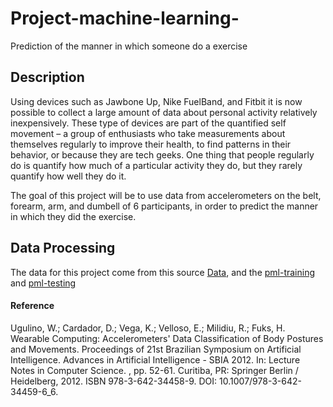 # Project-machine-learning-
 Prediction of the manner in which someone do a exercise

## Description

Using devices such as Jawbone Up, Nike FuelBand, and Fitbit it is now possible to collect a large amount of data about personal activity relatively inexpensively. These type of devices are part of the quantified self movement – a group of enthusiasts who take measurements about themselves regularly to improve their health, to find patterns in their behavior, or because they are tech geeks. One thing that people regularly do is quantify how much of a particular activity they do, but they rarely quantify how well they do it.

The goal of this project will be to use data from accelerometers on the belt, forearm, arm, and dumbell of 6 participants, in order to predict the manner in which they did the exercise.

## **Data Processing**

The data for this project come from this source [Data](http://groupware.les.inf.puc-rio.br/har), and the [pml-training](https://d396qusza40orc.cloudfront.net/predmachlearn/pml-training.csv) and [pml-testing](https://d396qusza40orc.cloudfront.net/predmachlearn/pml-testing.csv)

#### **Reference**

Ugulino, W.; Cardador, D.; Vega, K.; Velloso, E.; Milidiu, R.; Fuks, H. Wearable Computing: Accelerometers' Data Classification of Body Postures and Movements. Proceedings of 21st Brazilian Symposium on Artificial Intelligence. Advances in Artificial Intelligence - SBIA 2012. In: Lecture Notes in Computer Science. , pp. 52-61. Curitiba, PR: Springer Berlin / Heidelberg, 2012. ISBN 978-3-642-34458-9. DOI: 10.1007/978-3-642-34459-6_6. 
